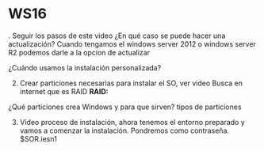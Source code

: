 # WS16
. Seguir los pasos de este video
¿En qué caso se puede hacer una actualización?
Cuando tengamos el windows server 2012 o windows server R2 podemos darle a la opcion de actualizar 

¿Cuándo usamos la instalación personalizada?


2. Crear  particiones necesarias para instalar el SO, ver video
Busca en internet que es RAID
**RAID:** 

¿Qué particiones crea Windows y para que sirven?
tipos de particiones


3. Video proceso de instalación, ahora tenemos el entorno preparado y vamos a comenzar la instalación.
Pondremos como contraseña.  $SOR.iesn1
